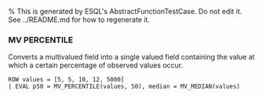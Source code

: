 % This is generated by ESQL's AbstractFunctionTestCase. Do not edit it. See ../README.md for how to regenerate it.

### MV PERCENTILE
Converts a multivalued field into a single valued field containing the value at which a certain percentage of observed values occur.

```esql
ROW values = [5, 5, 10, 12, 5000]
| EVAL p50 = MV_PERCENTILE(values, 50), median = MV_MEDIAN(values)
```
